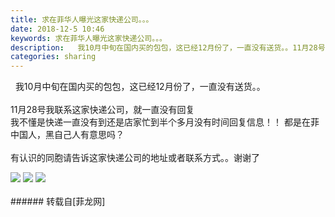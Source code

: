 ```yaml
---
title: 求在菲华人曝光这家快递公司。。。
date: 2018-12-5 10:46
keywords: 求在菲华人曝光这家快递公司。。。
description:   我10月中旬在国内买的包包，这已经12月份了，一直没有送货。。11月28号我联系这家快递公司，就一直没有回复我不懂是快递一直没有到还是店家忙到半个多月没有时间回复信息！！ 都是在菲中国人，黑自己人有意思吗？有认识的同胞请告诉这家快递公司的地址或者联系方式。。谢谢了
categories: sharing
---
```

<td class="t_f" id="postmessage_2410645">

  我10月中旬在国内买的包包，这已经12月份了，一直没有送货。。<br/>
<br/>
11月28号我联系这家快递公司，就一直没有回复<br/>
我不懂是快递一直没有到还是店家忙到半个多月没有时间回复信息！！ 都是在菲中国人，黑自己人有意思吗？<br/>
<br/>
有认识的同胞请告诉这家快递公司的地址或者联系方式。。谢谢了<br/>

<img aid="1015480" data-cf-modified-3038b9370df43183b80f438f-="" file="data/attachment/forum/201812/05/104358dtbemq4wpiaaeiss.jpg.thumb.jpg" id="aimg_1015480" inpost="1" onclick="" onmouseover="" src="http://www.flw.ph/data/attachment/forum/201812/05/104358dtbemq4wpiaaeiss.jpg" style="cursor:pointer" zoomfile="data/attachment/forum/201812/05/104358dtbemq4wpiaaeiss.jpg"/>



<img aid="1015479" data-cf-modified-3038b9370df43183b80f438f-="" file="data/attachment/forum/201812/05/104354cpsjvcd5pamsup3s.jpg.thumb.jpg" id="aimg_1015479" inpost="1" onclick="" onmouseover="" src="http://www.flw.ph/data/attachment/forum/201812/05/104354cpsjvcd5pamsup3s.jpg" style="cursor:pointer" zoomfile="data/attachment/forum/201812/05/104354cpsjvcd5pamsup3s.jpg"/>



<img aid="1015481" data-cf-modified-3038b9370df43183b80f438f-="" file="data/attachment/forum/201812/05/104400l6n7zslc06zbas0s.jpg.thumb.jpg" id="aimg_1015481" inpost="1" onclick="" onmouseover="" src="http://www.flw.ph/data/attachment/forum/201812/05/104400l6n7zslc06zbas0s.jpg" style="cursor:pointer" zoomfile="data/attachment/forum/201812/05/104400l6n7zslc06zbas0s.jpg"/>


<br/>
<br/>
</td>
###### 转载自[菲龙网]